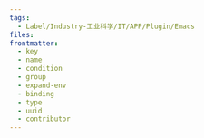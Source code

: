 ```yaml
---
tags:
  - Label/Industry-工业科学/IT/APP/Plugin/Emacs
files: 
frontmatter:
  - key
  - name
  - condition
  - group
  - expand-env
  - binding
  - type
  - uuid
  - contributor
---
```

